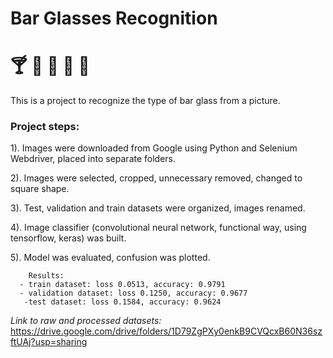 #  Bar Glasses Recognition 
# :cocktail: :clinking_glasses: :wine_glass: :tropical_drink: :tumbler_glass:

This is a project to recognize the type of bar glass from a picture.

### Project steps:

  1). Images were downloaded from Google using Python and Selenium Webdriver, placed into separate folders.
  
  2). Images were selected, cropped, unnecessary removed, changed to square shape.
  
  3). Test, validation and train datasets were organized, images renamed.
  
  4). Image classifier (convolutional neural network, functional way, using  tensorflow, keras) was built.
  
  5). Model was evaluated, confusion was plotted.
          
        Results:
      - train dataset: loss 0.0513, accuracy: 0.9791
      - validation dataset: loss 0.1250, accuracy: 0.9677
       -test dataset: loss 0.1584, accuracy: 0.9624

*Link to raw and processed datasets:*
https://drive.google.com/drive/folders/1D79ZgPXy0enkB9CVQcxB60N36szftUAj?usp=sharing

